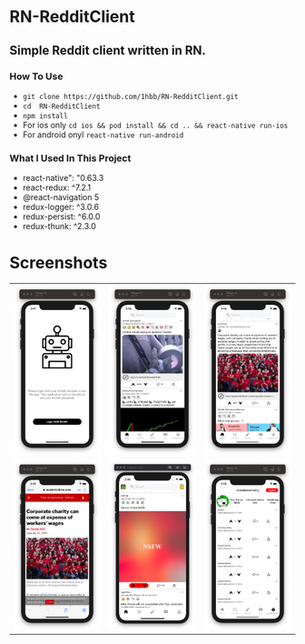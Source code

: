 # RN-RedditClient

## Simple Reddit client written in RN.

### How To Use
- `git clone https://github.com/1hbb/RN-RedditClient.git`
- `cd  RN-RedditClient`
- `npm install`
- For ios only `cd ios && pod install && cd .. && react-native run-ios`
- For android onyl `react-native run-android`

### What I Used In This Project
- react-native": "0.63.3
- react-redux: ^7.2.1
- @react-navigation 5
- redux-logger: ^3.0.6
- redux-persist: ^6.0.0
- redux-thunk: ^2.3.0
    

# Screenshots
<table>
  <tr>
    <td><img src="./ScreenShots/LoginScreen.png" width="300"></td>
    <td><img src="./ScreenShots/MainPage.png" width="300"></td>
    <td><img src="./ScreenShots/Post.png" width="300"></td>
  <tr>
  <tr>
    <td><img src="./ScreenShots/InAppBrowser.png" width="300"></td>
    <td><img src="./ScreenShots/NsfwContentBlur.png" width="300"></td>
    <td><img src="./ScreenShots/Profile.png" width="300"></td>
  <tr>
</table>

